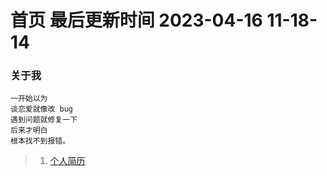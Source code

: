 <!--
 * @Description: 首页
 * @Author: panrui
 * @Date: 2021-05-25 12:26:17
 * @LastEditTime: 2023-05-31 19:35:25
 * @LastEditors: panrui
 * 不忘初心,不负梦想
-->

# 首页 最后更新时间 2023-04-16 11-18-14

### 关于我

```
一开始以为
谈恋爱就像改 bug
遇到问题就修复一下
后来才明白
根本找不到报错。
```

> 1. [个人简历](http://vue.panrui.top:8001)
<!-- > 2. [管理后台](http://admin.vue.panrui.top:8002) -->
<!-- > 2. [文档](http://wesweet.gitee.io/docs/#/) -->
<!-- > 4. [npm 包仓库](https://www.npmjs.com/~snailnpm) -->
<!-- > 5. [组件库](http://wesweet.gitee.io/ant-design-vue-two/#/) -->
<!-- ### 部署文档

```
git pull origin master
``` -->

<!-- ### docs 项目启动

```js
docsify serve docs
``` -->
